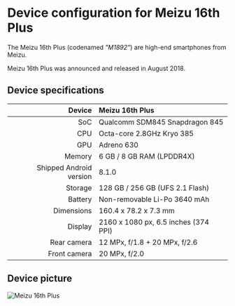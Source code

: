 Device configuration for Meizu 16th Plus
==============

The Meizu 16th Plus (codenamed _"M1892"_) are high-end smartphones from Meizu.

Meizu 16th Plus was announced and released in August 2018.

## Device specifications

| Device       | Meizu 16th Plus                        |
| -----------: | :------------------------------------- |
| SoC          | Qualcomm SDM845 Snapdragon 845         |
| CPU          | Octa-core 2.8GHz Kryo 385              |
| GPU          | Adreno 630                             |
| Memory       | 6 GB / 8 GB RAM (LPDDR4X)              |
| Shipped Android version | 8.1.0                       |
| Storage      | 128 GB / 256 GB (UFS 2.1 Flash)        |
| Battery      | Non-removable Li-Po 3640 mAh           |
| Dimensions   | 160.4 x 78.2 x 7.3 mm                  |
| Display      | 2160 x 1080 px, 6.5 inches (374 PPI)   |
| Rear camera  | 12 MPx, f/1.8 + 20 MPx, f/2.6          |
| Front camera | 20 MPx, f/2.0                          |

## Device picture

![Meizu 16th Plus](https://www3.res.meizu.com/static/cn/16/spec/images/mz16plus_blue_99a2f38.png "Meizu 16th Plus")
